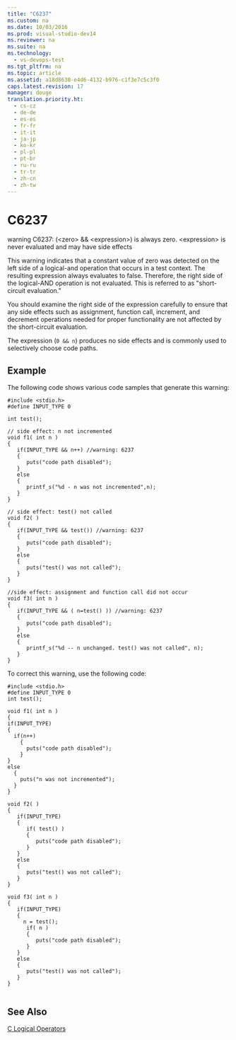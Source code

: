 ```yaml
---
title: "C6237"
ms.custom: na
ms.date: 10/03/2016
ms.prod: visual-studio-dev14
ms.reviewer: na
ms.suite: na
ms.technology: 
  - vs-devops-test
ms.tgt_pltfrm: na
ms.topic: article
ms.assetid: a18d8630-e4d6-4132-b976-c1f3e7c5c3f0
caps.latest.revision: 17
manager: douge
translation.priority.ht: 
  - cs-cz
  - de-de
  - es-es
  - fr-fr
  - it-it
  - ja-jp
  - ko-kr
  - pl-pl
  - pt-br
  - ru-ru
  - tr-tr
  - zh-cn
  - zh-tw
---
```

# C6237
warning C6237: (<zero\> && <expression\>) is always zero. <expression\> is never evaluated and may have side effects  
  
 This warning indicates that a constant value of zero was detected on the left side of a logical-and operation that occurs in a test context. The resulting expression always evaluates to false. Therefore, the right side of the logical-AND operation is not evaluated. This is referred to as "short-circuit evaluation."  
  
 You should examine the right side of the expression carefully to ensure that any side effects such as assignment, function call, increment, and decrement operations needed for proper functionality are not affected by the short-circuit evaluation.  
  
 The expression (`0 && n`) produces no side effects and is commonly used to selectively choose code paths.  
  
## Example  
 The following code shows various code samples that generate this warning:  
  
```  
#include <stdio.h>  
#define INPUT_TYPE 0  
  
int test();  
  
// side effect: n not incremented  
void f1( int n )  
{  
   if(INPUT_TYPE && n++) //warning: 6237  
   {  
      puts("code path disabled");  
   }  
   else  
   {  
      printf_s("%d - n was not incremented",n);  
   }  
}  
  
// side effect: test() not called  
void f2( )  
{  
   if(INPUT_TYPE && test()) //warning: 6237  
   {  
      puts("code path disabled");  
   }  
   else  
   {  
      puts("test() was not called");  
   }  
}  
  
//side effect: assignment and function call did not occur  
void f3( int n )  
{  
   if(INPUT_TYPE && ( n=test() )) //warning: 6237  
   {  
      puts("code path disabled");  
   }  
   else  
   {  
      printf_s("%d -- n unchanged. test() was not called", n);  
   }  
}  
```  
  
 To correct this warning, use the following code:  
  
```  
#include <stdio.h>  
#define INPUT_TYPE 0  
int test();  
  
void f1( int n )  
{  
if(INPUT_TYPE)  
{  
  if(n++)  
    {  
      puts("code path disabled");  
    }  
}  
else  
  {  
    puts("n was not incremented");  
  }  
}  
  
void f2( )  
{  
   if(INPUT_TYPE)  
   {  
      if( test() )  
      {  
         puts("code path disabled");  
      }  
   }  
   else  
   {  
      puts("test() was not called");  
   }  
}  
  
void f3( int n )  
{  
   if(INPUT_TYPE)  
   {  
     n = test();  
      if( n )  
      {  
         puts("code path disabled");  
      }  
   }  
   else  
   {  
      puts("test() was not called");  
   }  
}  
  
```  
  
## See Also  
 [C Logical Operators](../Topic/C%20Logical%20Operators.md)
